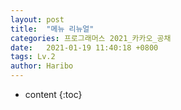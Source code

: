 ```yaml
---
layout: post
title:  "메뉴 리뉴얼"
categories: 프로그래머스 2021_카카오_공채
date:   2021-01-19 11:40:18 +0800
tags: Lv.2
author: Haribo
---
```


* content
{:toc}
